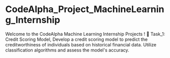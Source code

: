 # CodeAlpha_Project_MachineLearning_Internship
Welcome to the CodeAlpha Machine Learning Internship Projects ! 🚀
Task_1: 
Credit Scoring Model, Develop a credit scoring model to predict the creditworthiness of individuals based on historical financial data. Utilize classification algorithms and assess the model's accuracy.
